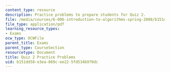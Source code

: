 ```yaml
---
content_type: resource
description: Practice problems to prepare students for Quiz 2.
file: /media/courses/6-006-introduction-to-algorithms-spring-2008/b151dd58e3ea869cee225fd534b970dc_quiz2.pdf
file_type: application/pdf
learning_resource_types:
- Exams
ocw_type: OCWFile
parent_title: Exams
parent_type: CourseSection
resourcetype: Document
title: Quiz 2 Practice Problems
uid: b151dd58-e3ea-869c-ee22-5fd534b970dc
---
```

